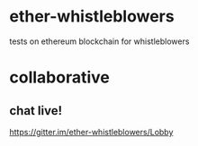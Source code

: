 # ether-whistleblowers
tests on ethereum blockchain for whistleblowers

# collaborative 

## chat live!
https://gitter.im/ether-whistleblowers/Lobby
